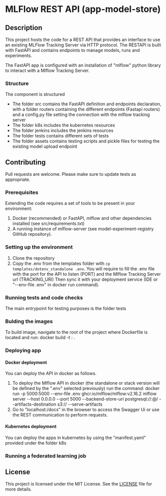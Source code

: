 # MLFlow REST API (app-model-store)

## Description
This project hosts the code for a REST API that provides an interface to use an existing MLFlow Tracking Server via HTTP protocol. The RESTAPI is built with FastAPI and contains endpoints to manage models, runs and experiments.

The FastAPI app is configured with an installation of "mlflow" python library to interact with a Mlflow Tracking Server.

### Structure
The component is structured 
- The folder src contains the FastAPI definition and endpoints declaration, with a folder routers containing the different endpoints (Fastapi routers) and a config.py file setting the connection with the mlflow tracking server
- The folder k8s includes the kubernetes resources
- The folder jenkins includes the jenkins resources
- The folder tests contains different sets of tests
- The folder assets contains testing scripts and pickle files for testing the existing model upload endpoint

## Contributing
Pull requests are welcome. Please make sure to update tests as appropriate.

### Prerequisites
Extending the code requires a set of tools to be present in your environment:

1. Docker (recommended) or FastAPI, mlflow and other dependencies installed (see src/requirements.txt)
1. A running instance of mlflow-server (see model-experiment-registry GitHub repository).

### Setting up the environment

1. Clone the repository
1. Copy the .env from the templates folder with `cp templates/dotenv_standalone .env`. You will require to fill the .env file with the port for the API to listen (PORT) and the Mlflow Tracking Server url (TRACKING_URI) Then sync it with your deployment service (IDE or "--env-file .env" in docker run command).


### Running tests and code checks
The main entrypoint for testing purposes is the folder tests 

### Bulding the images
To build image, navigate to the root of the project where Dockerfile is located and run:
docker build -t <image-name>:<image-tag> . 



### Deploying app

#### Docker deployment
You can deploy the API in docker as follows.

1. To deploy the Mlflow API in docker (the standalone or stack version will be defined by the ".env" selected previously) run the command:  docker run -p 5000:5000 --env-file .env ghcr.io/mlflow/mlflow:v2.16.2 mlflow server --host 0.0.0.0 --port 5000 --backend-store-uri postgresql://<postgres-user>:<postgres-password>@<postgres-container-name>/<mlflow-db-name> --artifacts-destination s3://<buccket-name> --serve-artifacts
1. Go to "localhost:<port>/docs" in the browser  to access the Swagger Ui or use the REST communication to perform requests.

#### Kubernetes deployment
You can deploy the apps in kubernetes by using the "manifest.yaml" provided under the folder k8s

### Running a federated learning job


## License
This project is licensed under the MIT License. See the [LICENSE](LICENSE) file for more details.
